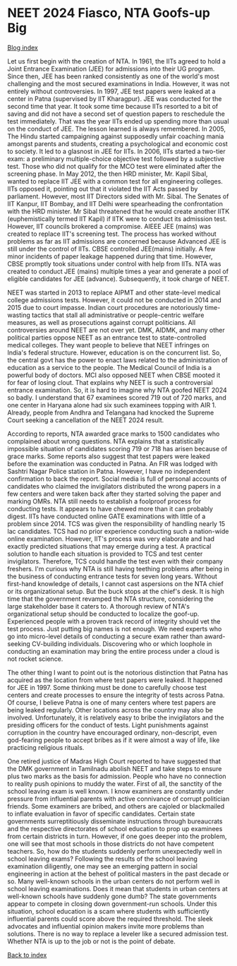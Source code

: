 # NEET 2024 Fiasco, NTA Goofs-up Big

[Blog index](../index.md)

Let us first begin with the creation of NTA. In 1961, the IITs agreed to hold a Joint Entrance Examination (JEE)
for admissions into their UG program. Since then, JEE has been ranked consistently as one of the world's most 
challenging and the most secured examinations in India. However, it was not entirely without controversies.
In 1997, JEE test papers were leaked at a center in Patna (supervised by IIT Kharagpur). JEE was conducted for
the second time that year. It took some time because IITs resorted to a bit of saving and did not have a second
set of question papers to reschedule the test immediately. That was the year IITs ended up spending more than
usual on the conduct of JEE. The lesson learned is always remembered. In 2005, The Hindu
started campaigning against supposedly unfair coaching mania amongst parents and students, creating
a psychological and economic cost to society. It led to a glasnost in JEE for IITs.
In 2006, IITs started a two-tier exam: a preliminary multiple-choice objective test followed by
a subjective test. Those who did not qualify for the MCO test were eliminated after the screening phase. 
In May 2012, the then HRD minister, Mr. Kapil Sibal, wanted to replace IIT JEE with a common test for
all engineering colleges. IITs opposed it, pointing out that it violated the IIT Acts passed
by parliament. However, most IIT Directors sided with Mr. Sibal. The Senates of IIT Kanpur, IIT Bombay, 
and IIT Delhi were spearheading the confrontation with the HRD minister. Mr Sibal threatened that 
he would create another IITK (euphemistically termed IIT Kapil) if IITK were to conduct its admission test.
However, IIT councils brokered a compromise. AIEEE JEE (mains) was created to replace IIT's screening
test. The process has worked without problems as far as IIT admissions are concerned because
Advanced JEE is still under the control of IITs. CBSE controlled JEE(mains) initially. A few minor
incidents of paper leakage happened during that time. However, CBSE promptly took situations under control
with help from IITs. NTA was created to conduct JEE (mains) multiple times
a year and generate a pool of eligible candidates for JEE (advance). Subsequently, it took
charge of NEET. 

NEET was started in 2013 to replace AIPMT and other state-level medical college admissions tests. 
However, it could not be conducted in 2014 and 2015 due to court impasse. 
Indian court procedures are notoriously time-wasting tactics that stall all administrative or
people-centric welfare measures, as well as prosecutions against corrupt politicians. All
controversies around NEET are not over yet. DMK, AIDMK, and many other political parties oppose NEET as an 
entrance test to state-controlled medical colleges. They want people to believe that NEET infringes on India's federal structure. However, education is on the concurrent list. So, the central govt has the power to 
enact laws related to the administration of education as a service to the people. The Medical Council of India
is a powerful body of doctors. MCI also opposed NEET when CBSE mooted it for fear of losing clout. That explains 
why NEET is such a controversial entrance examination. So, it is hard to imagine why
NTA goofed NEET 2024 so badly. I understand that 67 examinees scored 719 out of 720 marks, and one
center in Haryana alone had six such examinees topping with AIR 1. Already, people from Andhra
and Telangana had knocked the Supreme Court seeking a cancellation of the NEET 2024 result. 

According to reports, NTA awarded grace marks to 1500 candidates who complained about wrong
questions. NTA explains that a statistically impossible situation of 
candidates scoring 719 or 718 has arisen because of grace marks. Some reports also suggest that test papers
were leaked before the examination was conducted in Patna. An FIR was lodged with
Sashtri Nagar Police station in Patna. However, I have no independent confirmation to back the
report. Social media is full of personal accounts of candidates who claimed the invigilators distributed the wrong papers
in a few centers and were taken back after they started solving the paper
and marking OMRs. NTA still needs to establish a foolproof process for conducting tests. It appears to
have chewed more than it can probably digest. IITs have conducted online GATE examinations with little
of a problem since 2014. TCS was given the responsibility of handling nearly 15 lac candidates.
TCS had no prior experience conducting such a nation-wide online examination. However,
IIT's process was very elaborate and had exactly predicted situations that may emerge during a
test. A practical solution to handle each situation is provided to TCS and 
test center invigilators. Therefore, TCS could handle the test even with their company freshers. I'm curious
why NTA is still having teething problems after being in the business of conducting entrance tests for
seven long years. Without first-hand knowledge of details, I cannot cast aspersions on the NTA chief or 
its organizational setup. But the buck stops at the chief's desk. It is high time that the government revamped the NTA 
structure, considering the large stakeholder base it caters to. A thorough review 
of NTA's organizational setup should be conducted to localize the goof-up. Experienced people with a proven
track record of integrity should vet the test process. Just putting big names is not enough. We need experts who
go into micro-level details of conducting a secure exam rather than award-seeking
CV-building individuals. Discovering who or which loophole in conducting an examination may bring the entire 
process under a cloud is not rocket science. 

The other thing I want to point out is the notorious distinction that Patna has acquired as the
location from where test papers were leaked. It happened for JEE in 1997. Some thinking must be
done to carefully choose test centers and create processes to ensure the integrity of tests
across Patna. Of course, I believe Patna is one of many centers where test papers are being
leaked regularly. Other locations across the country may also be involved.  Unfortunately, it is relatively
easy to bribe the invigilators and the presiding officers for the conduct of tests. Light
punishments against corruption in the country have encouraged ordinary, non-descript, even god-fearing
people to accept bribes as if it were almost a way of life, like practicing religious rituals. 

One retired justice of Madras High Court reported to have suggested that the DMK government in Tamilnadu 
abolish NEET and take steps to ensure plus two marks as the basis for admission. People who 
have no connection to reality push opinions to muddy the water. First of all, the sanctity of the
school leaving exam is well known. I know examiners are constantly under pressure from influential
parents with active connivance of corrupt politician friends. Some examiners are bribed, and others
are cajoled or blackmailed to inflate evaluation in favor of specific candidates. Certain state 
governments surreptitiously disseminate instructions through bureaucrats and the respective directorates
of school education to prop up examinees from certain districts in turn. However, if one goes deeper into
the problem, one will see that most schools in those districts do not have competent teachers. So, how do 
the students suddenly perform unexpectedly well in school leaving exams? Following the results of the school
leaving examination diligently, one may see an emerging pattern in social engineering in action at the behest
of political masters in the past decade or so. Many well-known schools in the urban centers do not 
perform well in school leaving examinations. Does it mean that students in urban centers at well-known 
schools have suddenly gone dumb? The state governments appear to compete in closing down 
government-run schools. Under this situation, school education is
a scam where students with sufficiently influential parents could score above the required
threshold. The sleek advocates and influential opinion makers invite more problems than 
solutions. There is no way to replace a leveler like a secured admission test. Whether NTA is up to 
the job or not is the point of debate.


[Back to index](../index.md)

